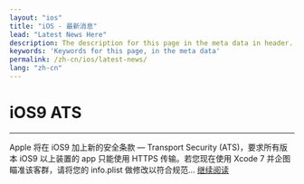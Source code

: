```yaml
---
layout: "ios"
title: "iOS - 最新消息"
lead: "Latest News Here"
description: The description for this page in the meta data in header.
keywords: 'Keywords for this page, in the meta data'
permalink: /zh-cn/ios/latest-news/
lang: "zh-cn"
---
```

# iOS9 ATS
---
Apple 将在 iOS9 加上新的安全条款 — Transport Security (ATS)，要求所有版本 iOS9 以上装置的 app 只能使用 HTTPS 传输。若您现在使用 Xcode 7 并企图瞄准该客群，请将您的 info.plist 做修改以符合规范... [继续阅读][2]

[2]: ios9ats
